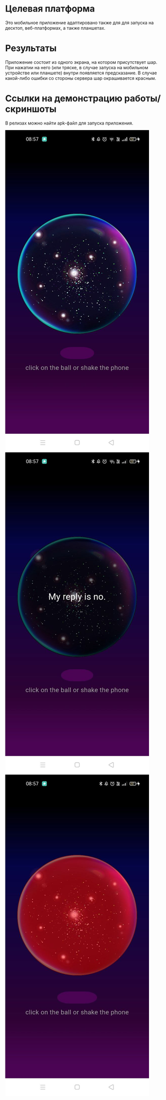 # Целевая платформа

Это мобильное приложение адаптировано также для для запуска на десктоп, веб-платформах, а также планшетах.

# Результаты

Приложение состоит из одного экрана, на котором присутствует шар. При нажатии на него (или тряске, в случае запуска на мобильном устройстве или планшете) внутри появляется предсказание. В случае какой-либо ошибки со стороны сервера шар окрашивается красным.

# Ссылки на демонстрацию работы/скриншоты

В релизах можно найти apk-файл для запуска приложения.

![ScreenShot](docs/assets/screen_1.jpg)
![ScreenShot](docs/assets/screen_2.jpg)
![ScreenShot](docs/assets/screen_3.jpg)


